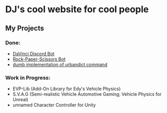 # DJ's cool website for cool people
## My Projects
### Done:
 - [DaVinci Discord Bot](https://progame03.github.io/davincibot/)
 - [Rock-Paper-Scissors Bot](https://github.com/Progame03/RPS-Bot) 
 - [dumb implementation of urbandict command](https://github.com/Progame03/urbandict-implementation-for-dumb-people)
### Work in Progress:
 - EVP-Lib (Add-On Library for Edy's Vehicle Physics)
 - S.V.A.G (Semi-realistic Vehicle Automotive Gaming; Vehicle Physics for Unreal)
 - unnamed Character Controller for Unity 
